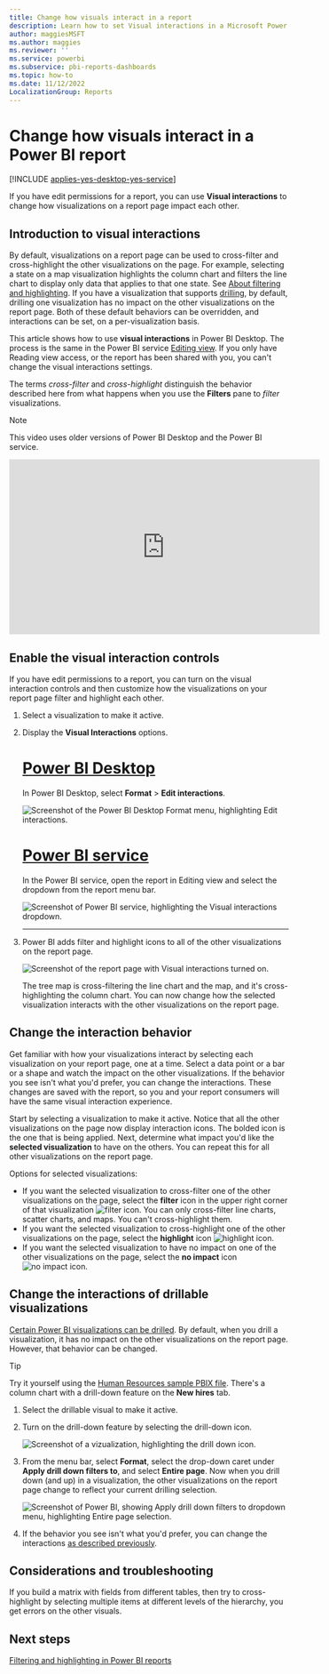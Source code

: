 ```yaml
---
title: Change how visuals interact in a report
description: Learn how to set Visual interactions in a Microsoft Power BI service report and a Power BI Desktop report.
author: maggiesMSFT
ms.author: maggies
ms.reviewer: ''
ms.service: powerbi
ms.subservice: pbi-reports-dashboards
ms.topic: how-to
ms.date: 11/12/2022
LocalizationGroup: Reports
---
```

# Change how visuals interact in a Power BI report

[!INCLUDE [applies-yes-desktop-yes-service](../includes/applies-yes-desktop-yes-service.md)]

If you have edit permissions for a report, you can use **Visual interactions** to change how visualizations on a report page impact each other.

## Introduction to visual interactions
By default, visualizations on a report page can be used to cross-filter and cross-highlight the other visualizations on the page.
For example, selecting a state on a map visualization highlights the column chart and filters the line chart to display only data that applies to that one state.
See [About filtering and highlighting](power-bi-reports-filters-and-highlighting.md). If you have a visualization that supports [drilling](../consumer/end-user-drill.md), by default, drilling one visualization has no impact on the other visualizations on the report page. Both of these default behaviors can be overridden, and interactions can be set, on a per-visualization basis.

This article shows how to use **visual interactions** in Power BI Desktop. The process is the same in the Power BI service [Editing view](service-interact-with-a-report-in-editing-view.md). If you only have Reading view access, or the report has been shared with you, you can't change the visual interactions settings.

The terms *cross-filter* and *cross-highlight* distinguish the behavior described here from what happens when you use the **Filters** pane to *filter* visualizations.  

> [!NOTE]
> This video uses older versions of Power BI Desktop and the Power BI service.
>
>

<iframe width="560" height="315" src="https://www.youtube.com/embed/N_xYsCbyHPw?list=PL1N57mwBHtN0JFoKSR0n-tBkUJHeMP2cP" frameborder="0" allowfullscreen></iframe>


## Enable the visual interaction controls
If you have edit permissions to a report, you can turn on the visual interaction controls and then customize how the visualizations on your  report page filter and highlight each other.

1. Select a visualization to make it active.  
2. Display the **Visual Interactions** options.

   # [Power BI Desktop](#tab/powerbi-desktop)
   In Power BI Desktop, select **Format** > **Edit interactions**.

   ![Screenshot of the Power BI Desktop Format menu, highlighting Edit interactions.](media/service-reports-visual-interactions/power-bi-interaction.png)

   # [Power BI service](#tab/powerbi-service)
   In the Power BI service, open the report in Editing view and select the dropdown from the report menu bar.

   ![Screenshot of Power BI service, highlighting the Visual interactions dropdown.](media/service-reports-visual-interactions/power-bi-service.png)

   ---

3. Power BI adds filter and highlight icons to all of the other visualizations on the report page.

   ![Screenshot of the report page with Visual interactions turned on.](media/service-reports-visual-interactions/power-bi-turn-on.png)

   The tree map is cross-filtering the line chart and the map, and it's cross-highlighting the column chart. You can now change how the selected visualization interacts with the other visualizations on the report page.

## Change the interaction behavior
Get familiar with how your visualizations interact by selecting each visualization on your report page, one at a time. Select a data point or a bar or a shape and watch the impact on the other visualizations. If the behavior you see isn't what you'd prefer, you can change the interactions. These changes are saved with the report, so you and your report consumers will have the same visual interaction experience.

Start by selecting a visualization to make it active.  Notice that all the other visualizations on the page now display interaction icons. The bolded icon is the one that is being applied. Next, determine what impact you'd like the **selected visualization** to have on the others. You can repeat this for all other visualizations on the report page.

Options for selected visualizations:
   
   * If you want the selected visualization to cross-filter one of the other visualizations on the page, select the **filter** icon in the upper right corner of that visualization ![filter icon](media/service-reports-visual-interactions/power-bi-filter-icon.png). You can only cross-filter line charts, scatter charts, and maps. You can't cross-highlight them.
   * If you want the selected visualization to cross-highlight one of the other visualizations on the page, select the **highlight** icon ![highlight icon](media/service-reports-visual-interactions/power-bi-highlight-icon.png).
   * If you want the selected visualization to have no impact on one of the other visualizations on the page, select the **no impact** icon ![no impact icon](media/service-reports-visual-interactions/power-bi-no-impact.png).

## Change the interactions of drillable visualizations
[Certain Power BI visualizations can be drilled](../consumer/end-user-drill.md). By default, when you drill a visualization, it has no impact on the other visualizations on the report page. However, that behavior can be changed.

> [!TIP]
> Try it yourself using the [Human Resources sample PBIX file](https://download.microsoft.com/download/6/9/5/69503155-05A5-483E-829A-F7B5F3DD5D27/Human%20Resources%20Sample%20PBIX.pbix). There's a column chart with a drill-down feature on the **New hires** tab.
>

1. Select the drillable visual to make it active.

2. Turn on the drill-down feature by selecting the drill-down icon.

    ![Screenshot of a vizualization, highlighting the drill down icon.](media/service-reports-visual-interactions/power-bi-drill-down.png)

2. From the menu bar, select **Format**, select the drop-down caret under **Apply drill down filters to**, and select **Entire page**.  Now when you drill down (and up) in a visualization, the other visualizations on the report page change to reflect your current drilling selection.

    ![Screenshot of Power BI, showing Apply drill down filters to dropdown menu, highlighting Entire page selection.](media/service-reports-visual-interactions/power-bi-drill.png)

3. If the behavior you see isn't what you'd prefer, you can change the interactions [as described previously](#change-the-interaction-behavior).

## Considerations and troubleshooting
If you build a matrix with fields from different tables, then try to cross-highlight by selecting multiple items at different levels of the hierarchy, you get errors on the other visuals.

## Next steps
[Filtering and highlighting in Power BI reports](power-bi-reports-filters-and-highlighting.md)
